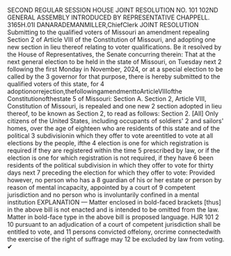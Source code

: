 SECOND REGULAR SESSION
HOUSE JOINT
RESOLUTION NO. 101
102ND GENERAL ASSEMBLY
INTRODUCED BY REPRESENTATIVE CHAPPELL.
3165H.01I DANARADEMANMILLER,ChiefClerk
JOINT RESOLUTION
Submitting to the qualified voters of Missouri an amendment repealing Section 2 of Article
VIII of the Constitution of Missouri, and adopting one new section in lieu thereof
relating to voter qualifications.
Be it resolved by the House of Representatives, the Senate concurring therein:
That at the next general election to be held in the state of Missouri, on Tuesday next
2 following the first Monday in November, 2024, or at a special election to be called by the
3 governor for that purpose, there is hereby submitted to the qualified voters of this state, for
4 adoptionorrejection,thefollowingamendmenttoArticleVIIIofthe Constitutionofthestate
5 of Missouri:
Section A. Section 2, Article VIII, Constitution of Missouri, is repealed and one new
2 section adopted in lieu thereof, to be known as Section 2, to read as follows:
Section 2. [All] Only citizens of the United States, including occupants of soldiers'
2 and sailors' homes, over the age of eighteen who are residents of this state and of the political
3 subdivisionin which they offer to vote areentitled to vote at all elections by the people, ifthe
4 election is one for which registration is required if they are registered within the time
5 prescribed by law, or if the election is one for which registration is not required, if they have
6 been residents of the political subdivision in which they offer to vote for thirty days next
7 preceding the election for which they offer to vote: Provided however, no person who has a
8 guardian of his or her estate or person by reason of mental incapacity, appointed by a court of
9 competent jurisdiction and no person who is involuntarily confined in a mental institution
EXPLANATION — Matter enclosed in bold-faced brackets [thus] in the above bill is not enacted and is
intended to be omitted from the law. Matter in bold-face type in the above bill is proposed language.
HJR 101 2
10 pursuant to an adjudication of a court of competent jurisdiction shall be entitled to vote, and
11 persons convicted offelony, orcrime connectedwith the exercise of the right of suffrage may
12 be excluded by law from voting.
✔